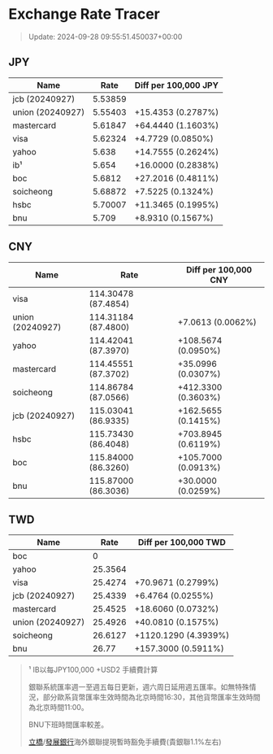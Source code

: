# Exchange Rate Tracer

> Update: 2024-09-28 09:55:51.450037+00:00

## JPY

| Name             |    Rate | Diff per 100,000 JPY   |
|------------------|---------|------------------------|
| jcb (20240927)   | 5.53859 |                        |
| union (20240927) | 5.55403 | +15.4353 (0.2787%)     |
| mastercard       | 5.61847 | +64.4440 (1.1603%)     |
| visa             | 5.62324 | +4.7729 (0.0850%)      |
| yahoo            | 5.638   | +14.7555 (0.2624%)     |
| ib¹              | 5.654   | +16.0000 (0.2838%)     |
| boc              | 5.6812  | +27.2016 (0.4811%)     |
| soicheong        | 5.68872 | +7.5225 (0.1324%)      |
| hsbc             | 5.70007 | +11.3465 (0.1995%)     |
| bnu              | 5.709   | +8.9310 (0.1567%)      |

## CNY

| Name             | Rate                | Diff per 100,000 CNY   |
|------------------|---------------------|------------------------|
| visa             | 114.30478	(87.4854) |                        |
| union (20240927) | 114.31184	(87.4800) | +7.0613 (0.0062%)      |
| yahoo            | 114.42041	(87.3970) | +108.5674 (0.0950%)    |
| mastercard       | 114.45551	(87.3702) | +35.0996 (0.0307%)     |
| soicheong        | 114.86784	(87.0566) | +412.3300 (0.3603%)    |
| jcb (20240927)   | 115.03041	(86.9335) | +162.5655 (0.1415%)    |
| hsbc             | 115.73430	(86.4048) | +703.8945 (0.6119%)    |
| boc              | 115.84000	(86.3260) | +105.7000 (0.0913%)    |
| bnu              | 115.87000	(86.3036) | +30.0000 (0.0259%)     |

## TWD

| Name             |    Rate | Diff per 100,000 TWD   |
|------------------|---------|------------------------|
| boc              |  0      |                        |
| yahoo            | 25.3564 |                        |
| visa             | 25.4274 | +70.9671 (0.2799%)     |
| jcb (20240927)   | 25.4339 | +6.4764 (0.0255%)      |
| mastercard       | 25.4525 | +18.6060 (0.0732%)     |
| union (20240927) | 25.4926 | +40.0810 (0.1575%)     |
| soicheong        | 26.6127 | +1120.1290 (4.3939%)   |
| bnu              | 26.77   | +157.3000 (0.5911%)    |


> ¹ IB以每JPY100,000 +USD2 手續費計算
>
> 銀聯系統匯率週一至週五每日更新，週六周日延用週五匯率。如無特殊情況，部分歐系貨幣匯率生效時間為北京時間16:30，其他貨幣匯率生效時間為北京時間11:00。
>
> BNU下班時間匯率較差。
>
> [立橋](https://www.wlbank.com.mo/uploads/ueditor/file/20181211/1544536513900230.pdf)/[發展銀行](https://www.mdb.com.mo/Service_Charges_20230728.pdf)海外銀聯提現暫時豁免手續費(貴銀聯1.1%左右)

